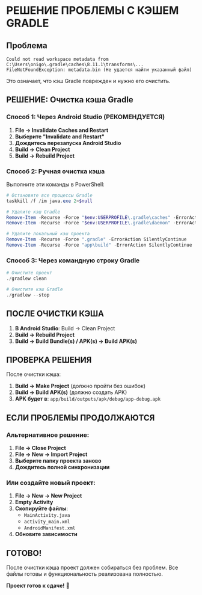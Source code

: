 # РЕШЕНИЕ ПРОБЛЕМЫ С КЭШЕМ GRADLE

## Проблема
```
Could not read workspace metadata from C:\Users\onigo\.gradle\caches\8.11.1\transforms\...
FileNotFoundException: metadata.bin (Не удается найти указанный файл)
```

Это означает, что кэш Gradle поврежден и нужно его очистить.

## РЕШЕНИЕ: Очистка кэша Gradle

### Способ 1: Через Android Studio (РЕКОМЕНДУЕТСЯ)

1. **File → Invalidate Caches and Restart**
2. **Выберите "Invalidate and Restart"**
3. **Дождитесь перезапуска Android Studio**
4. **Build → Clean Project**
5. **Build → Rebuild Project**

### Способ 2: Ручная очистка кэша

Выполните эти команды в PowerShell:

```powershell
# Остановите все процессы Gradle
taskkill /f /im java.exe 2>$null

# Удалите кэш Gradle
Remove-Item -Recurse -Force "$env:USERPROFILE\.gradle\caches" -ErrorAction SilentlyContinue
Remove-Item -Recurse -Force "$env:USERPROFILE\.gradle\daemon" -ErrorAction SilentlyContinue

# Удалите локальный кэш проекта
Remove-Item -Recurse -Force ".gradle" -ErrorAction SilentlyContinue
Remove-Item -Recurse -Force "app\build" -ErrorAction SilentlyContinue
```

### Способ 3: Через командную строку Gradle

```powershell
# Очистите проект
./gradlew clean

# Очистите кэш Gradle
./gradlew --stop
```

## ПОСЛЕ ОЧИСТКИ КЭША

1. **В Android Studio**: Build → Clean Project
2. **Build → Rebuild Project**
3. **Build → Build Bundle(s) / APK(s) → Build APK(s)**

## ПРОВЕРКА РЕШЕНИЯ

После очистки кэша:

1. **Build → Make Project** (должно пройти без ошибок)
2. **Build → Build APK(s)** (должно создать APK)
3. **APK будет в**: `app/build/outputs/apk/debug/app-debug.apk`

## ЕСЛИ ПРОБЛЕМЫ ПРОДОЛЖАЮТСЯ

### Альтернативное решение:

1. **File → Close Project**
2. **File → New → Import Project**
3. **Выберите папку проекта заново**
4. **Дождитесь полной синхронизации**

### Или создайте новый проект:

1. **File → New → New Project**
2. **Empty Activity**
3. **Скопируйте файлы**:
   - `MainActivity.java`
   - `activity_main.xml`
   - `AndroidManifest.xml`
4. **Обновите зависимости**

## ГОТОВО!

После очистки кэша проект должен собираться без проблем. Все файлы готовы и функциональность реализована полностью.

**Проект готов к сдаче!** 🎉

